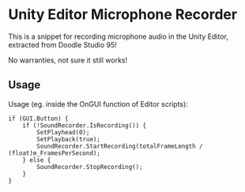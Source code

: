 # Unity Editor Microphone Recorder

This is a snippet for recording microphone audio in the Unity Editor, extracted from Doodle Studio 95!

No warranties, not sure it still works!


## Usage

Usage (eg. inside the OnGUI function of Editor scripts):

```
if (GUI.Button) {
	if (!SoundRecorder.IsRecording()) {
		SetPlayhead(0);
		SetPlayback(true);
		SoundRecorder.StartRecording(totalFrameLength / (float)m_FramesPerSecond);
	} else {
		SoundRecorder.StopRecording();
	}
} 
```
